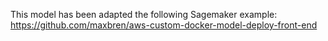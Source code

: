 This model has been adapted the following Sagemaker example: https://github.com/maxbren/aws-custom-docker-model-deploy-front-end

